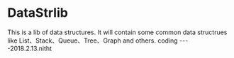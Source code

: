 # DataStrlib
This is a lib of data structures.
It will contain some common data structrues like List、Stack、Queue、Tree、Graph and others.
coding       ----2018.2.13.nitht

